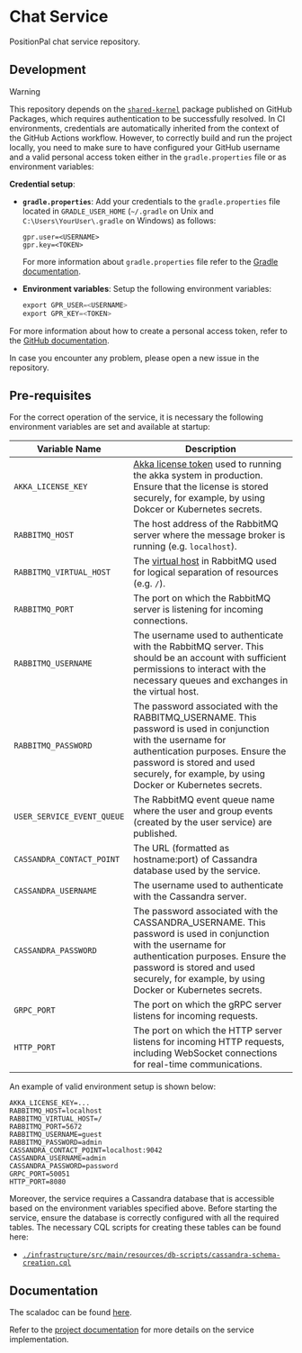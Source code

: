 # Chat Service

PositionPal chat service repository.

## Development

> [!WARNING]
> This repository depends on the [`shared-kernel`](https://github.com/orgs/position-pal/packages?repo_name=shared-kernel) package published on GitHub Packages, which requires authentication to be successfully resolved.
> In CI environments, credentials are automatically inherited from the context of the GitHub Actions workflow.
> However, to correctly build and run the project locally, you need to make sure to have configured your GitHub username and a valid personal access token either in the `gradle.properties` file or as environment variables:
>
> **Credential setup**:
>
>- **`gradle.properties`**:
>  Add your credentials to the `gradle.properties` file located in `GRADLE_USER_HOME` (`~/.gradle` on Unix and `C:\Users\YourUser\.gradle` on Windows) as follows:
>    ```properties
>    gpr.user=<USERNAME>
>    gpr.key=<TOKEN>
>    ```
>   For more information about `gradle.properties` file refer to the [Gradle documentation](https://docs.gradle.org/current/userguide/build_environment.html).
>
> - **Environment variables**:
>   Setup the following environment variables:
>     ```scala
>     export GPR_USER=<USERNAME>
>     export GPR_KEY=<TOKEN>
>     ```
> For more information about how to create a personal access token, refer to the [GitHub documentation](https://docs.github.com/en/authentication/keeping-your-account-and-data-secure/managing-your-personal-access-tokens).
>
> In case you encounter any problem, please open a new issue in the repository.

## Pre-requisites

For the correct operation of the service, it is necessary the following environment variables are set and available at startup:

| Variable Name             | Description                                                                                                                                                                                                                                   |
|---------------------------|-----------------------------------------------------------------------------------------------------------------------------------------------------------------------------------------------------------------------------------------------|
| `AKKA_LICENSE_KEY`        | [Akka license token](https://akka.io/blog/akka-license-keys-and-no-spam-promise) used to running the akka system in production. Ensure that the license is stored securely, for example, by using Dokcer or Kubernetes secrets.               |
| `RABBITMQ_HOST`           | The host address of the RabbitMQ server where the message broker is running (e.g. `localhost`).                                                                                                                                               |
| `RABBITMQ_VIRTUAL_HOST`   | The [virtual host](https://www.rabbitmq.com/docs/vhosts) in RabbitMQ used for logical separation of resources (e.g. `/`).                                                                                                                     |
| `RABBITMQ_PORT`           | The port on which the RabbitMQ server is listening for incoming connections.                                                                                                                                                                  |
| `RABBITMQ_USERNAME`       | The username used to authenticate with the RabbitMQ server. This should be an account with sufficient permissions to interact with the necessary queues and exchanges in the virtual host.                                                    |
| `RABBITMQ_PASSWORD`       | The password associated with the RABBITMQ_USERNAME. This password is used in conjunction with the username for authentication purposes. Ensure the password is stored and used securely, for example, by using Docker or Kubernetes secrets.  |
| `USER_SERVICE_EVENT_QUEUE`| The RabbitMQ event queue name where the user and group events (created by the user service) are published.                                                                                                                                    |
| `CASSANDRA_CONTACT_POINT` | The URL (formatted as hostname:port) of Cassandra database used by the service.                                                                                                                                                               |
| `CASSANDRA_USERNAME`      | The username used to authenticate with the Cassandra server.                                                                                                                                                                                  |
| `CASSANDRA_PASSWORD`      | The password associated with the CASSANDRA_USERNAME. This password is used in conjunction with the username for authentication purposes. Ensure the password is stored and used securely, for example, by using Docker or Kubernetes secrets. |
| `GRPC_PORT`               | The port on which the gRPC server listens for incoming requests.                                                                                                                                                                              |
| `HTTP_PORT`               | The port on which the HTTP server listens for incoming HTTP requests, including WebSocket connections for real-time communications.                                                                                                           |

An example of valid environment setup is shown below:

```env
AKKA_LICENSE_KEY=...
RABBITMQ_HOST=localhost
RABBITMQ_VIRTUAL_HOST=/
RABBITMQ_PORT=5672
RABBITMQ_USERNAME=guest
RABBITMQ_PASSWORD=admin
CASSANDRA_CONTACT_POINT=localhost:9042
CASSANDRA_USERNAME=admin
CASSANDRA_PASSWORD=password
GRPC_PORT=50051
HTTP_PORT=8080
```

Moreover, the service requires a Cassandra database that is accessible based on the environment variables specified above.
Before starting the service, ensure the database is correctly configured with all the required tables.
The necessary CQL scripts for creating these tables can be found here:
- [`./infrastructure/src/main/resources/db-scripts/cassandra-schema-creation.cql`](./infrastructure/src/main/resources/db-scripts/cassandra-schema-creation.cql)

## Documentation

The scaladoc can be found [here](https://position-pal.github.io/chat-service/).

Refer to the [project documentation](https://position-pal.github.io/docs/) for more details on the service implementation.
